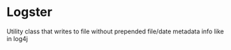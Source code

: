 Logster
=======

Utility class that writes to file without prepended file/date metadata info like in log4j